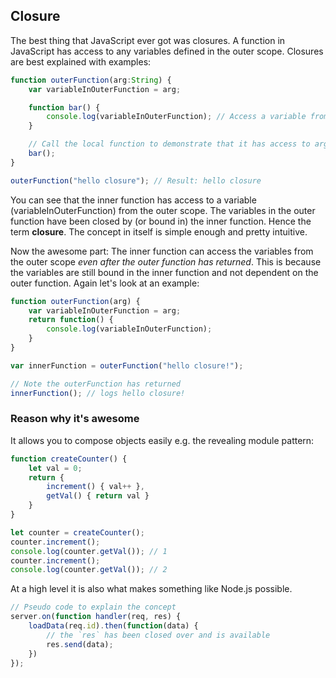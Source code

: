 ## Closure

The best thing that JavaScript ever got was closures. A function in JavaScript has access to any variables defined in the outer scope. Closures are best explained with examples:

```typescript
function outerFunction(arg:String) {
    var variableInOuterFunction = arg;

    function bar() {
        console.log(variableInOuterFunction); // Access a variable from the outer scope
    }

    // Call the local function to demonstrate that it has access to arg
    bar();
}

outerFunction("hello closure"); // Result: hello closure
```

You can see that the inner function has access to a variable (variableInOuterFunction) from the outer scope. The variables in the outer function have been closed by (or bound in) the inner function. Hence the term **closure**. The concept in itself is simple enough and pretty intuitive.

Now the awesome part: The inner function can access the variables from the outer scope *even after the outer function has returned*. This is because the variables are still bound in the inner function and not dependent on the outer function. Again let's look at an example:

```typescript
function outerFunction(arg) {
    var variableInOuterFunction = arg;
    return function() {
        console.log(variableInOuterFunction);
    }
}

var innerFunction = outerFunction("hello closure!");

// Note the outerFunction has returned
innerFunction(); // logs hello closure!
```

### Reason why it's awesome
It allows you to compose objects easily e.g. the revealing module pattern:

```typescript
function createCounter() {
    let val = 0;
    return {
        increment() { val++ },
        getVal() { return val }
    }
}

let counter = createCounter();
counter.increment();
console.log(counter.getVal()); // 1
counter.increment();
console.log(counter.getVal()); // 2
```

At a high level it is also what makes something like Node.js possible.

```typescript
// Pseudo code to explain the concept
server.on(function handler(req, res) {
    loadData(req.id).then(function(data) {
        // the `res` has been closed over and is available
        res.send(data);
    })
});
```

